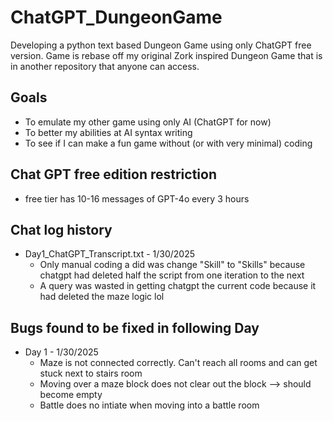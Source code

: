 # ChatGPT_DungeonGame
Developing a python text based Dungeon Game using only ChatGPT free version. Game is rebase off my original Zork inspired Dungeon Game that is in another repository that anyone can access. 

## Goals
* To emulate my other game using only AI (ChatGPT for now)
* To better my abilities at AI syntax writing
* To see if I can make a fun game without (or with very minimal) coding

## Chat GPT free edition restriction
* free tier has 10-16 messages of GPT-4o every 3 hours

## Chat log history
* Day1_ChatGPT_Transcript.txt - 1/30/2025
  - Only manual coding a did was change "Skill" to "Skills" because chatgpt had deleted half the script from one iteration to the next
  - A query was wasted in getting chatgpt the current code because it had deleted the maze logic lol

## Bugs found to be fixed in following Day
* Day 1 - 1/30/2025
  - Maze is not connected correctly. Can't reach all rooms and can get stuck next to stairs room
  - Moving over a maze block does not clear out the block --> should become empty
  - Battle does no intiate when moving into a battle room
